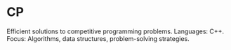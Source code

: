 # CP
Efficient solutions to competitive programming problems. Languages: C++. Focus: Algorithms, data structures, problem-solving strategies.

